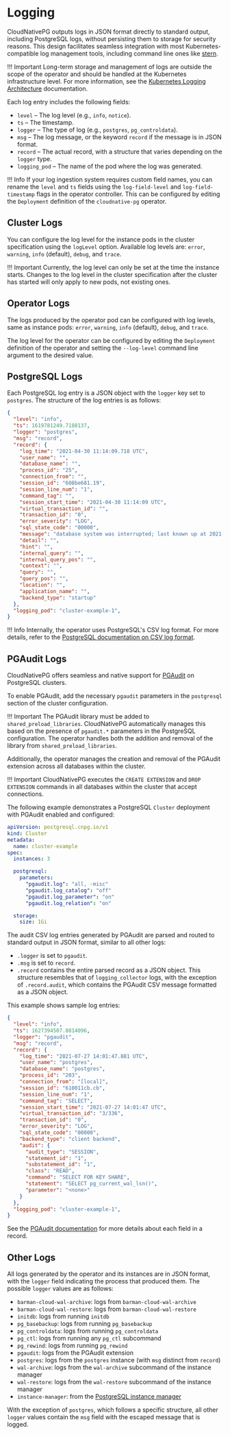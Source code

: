 # Logging

CloudNativePG outputs logs in JSON format directly to standard output, including
PostgreSQL logs, without persisting them to storage for security reasons. This
design facilitates seamless integration with most Kubernetes-compatible log
management tools, including command line ones like
[stern](https://github.com/stern/stern).

!!! Important
    Long-term storage and management of logs are outside the scope of the
    operator and should be handled at the Kubernetes infrastructure level.
    For more information, see the
    [Kubernetes Logging Architecture](https://kubernetes.io/docs/concepts/cluster-administration/logging/)
    documentation.

Each log entry includes the following fields:

- `level` – The log level (e.g., `info`, `notice`).
- `ts` – The timestamp.
- `logger` – The type of log (e.g., `postgres`, `pg_controldata`).
- `msg` – The log message, or the keyword `record` if the message is in JSON
  format.
- `record` – The actual record, with a structure that varies depending on the
  `logger` type.
- `logging_pod` – The name of the pod where the log was generated.

!!! Info
    If your log ingestion system requires custom field names, you can rename
    the `level` and `ts` fields using the `log-field-level` and
    `log-field-timestamp` flags in the operator controller. This can be configured
    by editing the `Deployment` definition of the `cloudnative-pg` operator.

## Cluster Logs

You can configure the log level for the instance pods in the cluster
specification using the `logLevel` option. Available log levels are: `error`,
`warning`, `info` (default), `debug`, and `trace`.

!!! Important
   Currently, the log level can only be set at the time the instance starts.
   Changes to the log level in the cluster specification after the cluster has
   started will only apply to new pods, not existing ones.

## Operator Logs

The logs produced by the operator pod can be configured with log
levels, same as instance pods: `error`, `warning`, `info` (default), `debug`,
and `trace`.

The log level for the operator can be configured by editing the `Deployment`
definition of the operator and setting the `--log-level` command line argument
to the desired value.

## PostgreSQL Logs

Each PostgreSQL log entry is a JSON object with the `logger` key set to
`postgres`. The structure of the log entries is as follows:

```json
{
  "level": "info",
  "ts": 1619781249.7188137,
  "logger": "postgres",
  "msg": "record",
  "record": {
    "log_time": "2021-04-30 11:14:09.718 UTC",
    "user_name": "",
    "database_name": "",
    "process_id": "25",
    "connection_from": "",
    "session_id": "608be681.19",
    "session_line_num": "1",
    "command_tag": "",
    "session_start_time": "2021-04-30 11:14:09 UTC",
    "virtual_transaction_id": "",
    "transaction_id": "0",
    "error_severity": "LOG",
    "sql_state_code": "00000",
    "message": "database system was interrupted; last known up at 2021-04-30 11:14:07 UTC",
    "detail": "",
    "hint": "",
    "internal_query": "",
    "internal_query_pos": "",
    "context": "",
    "query": "",
    "query_pos": "",
    "location": "",
    "application_name": "",
    "backend_type": "startup"
  },
  "logging_pod": "cluster-example-1",
}
```

!!! Info
    Internally, the operator uses PostgreSQL's CSV log format. For more details,
    refer to the [PostgreSQL documentation on CSV log format](https://www.postgresql.org/docs/current/runtime-config-logging.html).

## PGAudit Logs

CloudNativePG offers seamless and native support for
[PGAudit](https://www.pgaudit.org/) on PostgreSQL clusters.

To enable PGAudit, add the necessary `pgaudit` parameters in the `postgresql`
section of the cluster configuration.

!!! Important
    The PGAudit library must be added to `shared_preload_libraries`.
    CloudNativePG automatically manages this based on the presence of `pgaudit.*`
    parameters in the PostgreSQL configuration. The operator handles both the
    addition and removal of the library from `shared_preload_libraries`.

Additionally, the operator manages the creation and removal of the PGAudit
extension across all databases within the cluster.

!!! Important
    CloudNativePG executes the `CREATE EXTENSION` and `DROP EXTENSION` commands
    in all databases within the cluster that accept connections.

The following example demonstrates a PostgreSQL `Cluster` deployment with
PGAudit enabled and configured:

```yaml
apiVersion: postgresql.cnpg.io/v1
kind: Cluster
metadata:
  name: cluster-example
spec:
  instances: 3

  postgresql:
    parameters:
      "pgaudit.log": "all, -misc"
      "pgaudit.log_catalog": "off"
      "pgaudit.log_parameter": "on"
      "pgaudit.log_relation": "on"

  storage:
    size: 1Gi
```

The audit CSV log entries generated by PGAudit are parsed and routed to
standard output in JSON format, similar to all other logs:

- `.logger` is set to `pgaudit`.
- `.msg` is set to `record`.
- `.record` contains the entire parsed record as a JSON object. This structure
  resembles that of `logging_collector` logs, with the exception of
  `.record.audit`, which contains the PGAudit CSV message formatted as a JSON
  object.

This example shows sample log entries:

```json
{
  "level": "info",
  "ts": 1627394507.8814096,
  "logger": "pgaudit",
  "msg": "record",
  "record": {
    "log_time": "2021-07-27 14:01:47.881 UTC",
    "user_name": "postgres",
    "database_name": "postgres",
    "process_id": "203",
    "connection_from": "[local]",
    "session_id": "610011cb.cb",
    "session_line_num": "1",
    "command_tag": "SELECT",
    "session_start_time": "2021-07-27 14:01:47 UTC",
    "virtual_transaction_id": "3/336",
    "transaction_id": "0",
    "error_severity": "LOG",
    "sql_state_code": "00000",
    "backend_type": "client backend",
    "audit": {
      "audit_type": "SESSION",
      "statement_id": "1",
      "substatement_id": "1",
      "class": "READ",
      "command": "SELECT FOR KEY SHARE",
      "statement": "SELECT pg_current_wal_lsn()",
      "parameter": "<none>"
    }
  },
  "logging_pod": "cluster-example-1",
}
```

See the
[PGAudit documentation](https://github.com/pgaudit/pgaudit/blob/master/README.md#format) <!-- wokeignore:rule=master -->
for more details about each field in a record.

## Other Logs

All logs generated by the operator and its instances are in JSON format, with
the `logger` field indicating the process that produced them. The possible
`logger` values are as follows:

- `barman-cloud-wal-archive`: logs from `barman-cloud-wal-archive`
- `barman-cloud-wal-restore`: logs from `barman-cloud-wal-restore`
- `initdb`: logs from running `initdb`
- `pg_basebackup`: logs from running `pg_basebackup`
- `pg_controldata`: logs from running `pg_controldata`
- `pg_ctl`: logs from running any `pg_ctl` subcommand
- `pg_rewind`: logs from running `pg_rewind`
- `pgaudit`: logs from the PGAudit extension
- `postgres`: logs from the `postgres` instance (with `msg` distinct from
  `record`)
- `wal-archive`: logs from the `wal-archive` subcommand of the instance manager
- `wal-restore`: logs from the `wal-restore` subcommand of the instance manager
- `instance-manager`: from the [PostgreSQL instance manager](./instance_manager.md)

With the exception of `postgres`, which follows a specific structure, all other
`logger` values contain the `msg` field with the escaped message that is
logged.
